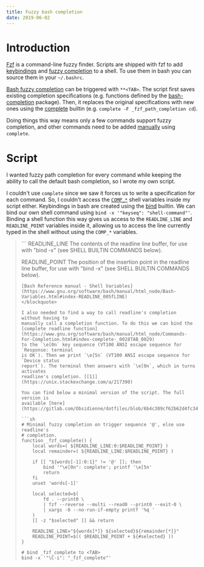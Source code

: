 ```yaml
---
title: Fuzzy bash completion
date: 2019-06-02
---
```


# Introduction

[Fzf](https://github.com/junegunn/fzf) is a command-line fuzzy finder.
Scripts are shipped with fzf to add [keybindings](https://github.com/junegunn/fzf#key-bindings-for-command-line)
and [fuzzy completion](https://github.com/junegunn/fzf#fuzzy-completion-for-bash-and-zsh)
to a shell. To use them in bash you can source them in your `~/.bashrc`.

[Bash fuzzy completion](https://github.com/junegunn/fzf/blob/0030d184481686384676537857614977e1fd2f94/shell/completion.bash)
can be triggered with `**<TAB>`. The script first saves existing completion
specifications (e.g. functions defined by the
[bash-completion](https://github.com/scop/bash-completion) package). Then, it
replaces the original specifications with new ones using the
[complete](https://www.gnu.org/software/bash/manual/html_node/Programmable-Completion-Builtins.html)
builtin (e.g. `complete -F _fzf_path_completion cd`).

Doing things this way means only a few commands support fuzzy completion, and
other commands need to be added [manually](https://github.com/junegunn/fzf#supported-commands)
using `complete`.

# Script

I wanted fuzzy path completion for every command while keeping the ability to
call the default bash completion, so I wrote my own script.

I couldn't use `complete` since we saw it forces us to write a specification
for each command. So, I couldn't access the
[`COMP_*`](https://www.gnu.org/software/bash/manual/html_node/Bash-Variables.html#index-COMP_005fCWORD)
shell variables inside my script either. Keybindings in bash are created using
the
[bind](https://www.gnu.org/software/bash/manual/html_node/Bash-Builtins.html#index-bind)
builtin. We can bind our own shell command using `bind -x '"keyseq":
"shell-command"'`. Binding a shell function this way gives us access to the
`READLINE_LINE` and `READLINE_POINT` variables inside it, allowing us to access
the line currently typed in the shell without using the `COMP_*` variables.

<blockquote>
```
READLINE_LINE
    The contents of the readline line buffer, for use with "bind -x"
    (see SHELL BUILTIN COMMANDS below).

READLINE_POINT
    The position of the insertion point in the readline line buffer,
    for use with "bind -x" (see SHELL BUILTIN COMMANDS below).
```
[Bash Reference manual - Shell Variables](https://www.gnu.org/software/bash/manual/html_node/Bash-Variables.html#index-READLINE_005fLINE)
</blockquote>

I also needed to find a way to call readline's completion without having to
manually call a completion function. To do this we can bind the
[complete readline function](https://www.gnu.org/software/bash/manual/html_node/Commands-For-Completion.html#index-complete-_0028TAB_0029)
to the `\e[0n` key sequence (VT100 ANSI escape sequence for `Response: terminal
is OK`). Then we print `\e[5n` (VT100 ANSI escape sequence for `Device status
report`). The terminal then answers with `\e[0n`, which in turns activates
readline's completion. [[1]](https://unix.stackexchange.com/a/217390)

You can find below a minimal version of the script. The full version is
available [here](https://gitlab.com/Obsidienne/dotfiles/blob/6b4c389cf62b62d4fc3448586480c1cc58c3419a/cli/shell/fzf.sh).

```sh
# Minimal fuzzy completion on trigger sequence '@', else use readline's
# completion.
function _fzf_complete() {
    local words=( ${READLINE_LINE:0:$READLINE_POINT} )
    local remainder=( ${READLINE_LINE:$READLINE_POINT} )

    if [[ "${words[-1]:0:1}" != '@' ]]; then
        bind '"\e[0n": complete'; printf '\e[5n'
        return
    fi
    unset 'words[-1]'

    local selected=$(
        fd . --print0 \
        | fzf --reverse --multi --read0 --print0 --exit-0 \
        | xargs -0 --no-run-if-empty printf '%q '
    )
    [[ -z "$selected" ]] && return

    READLINE_LINE="${words[*]} ${selected}${remainder[*]}"
    READLINE_POINT=$(( $READLINE_POINT + ${#selected} ))
}

# bind _fzf_complete to <TAB>
bind -x '"\C-i": "_fzf_complete"'
```
